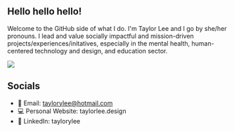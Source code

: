## Hello hello hello!

Welcome to the GitHub side of what I do. I'm Taylor Lee and I go by she/her pronouns. I lead and value socially impactful and mission-driven projects/experiences/initatives, especially in the mental health, human-centered technology and design, and education sector.  

![](https://komarev.com/ghpvc/?username=taylorylee&color=blue)


## Socials 
* 📧 Email: taylorylee@hotmail.com
* 💻 Personal Website: taylorlee.design
* 💼 LinkedIn: taylorylee 
